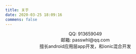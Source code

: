 ```yaml
---
title: 关于
date: 2020-03-25 18:09:16
commens: false
---
```

<style>
    .center{
        width: 100%;
        display: flex;
        flex-flow: column nowrap;
        align-items: center;
    }
</style>

<div class="center">
    <div>QQ: 913659049</div>
    <div>邮箱: passwhl@qq.com</div>
    <div>擅长android应用层app开发，和ionic混合开发</div>
</div>
